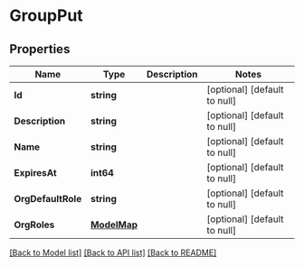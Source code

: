 # GroupPut

## Properties
Name | Type | Description | Notes
------------ | ------------- | ------------- | -------------
**Id** | **string** |  | [optional] [default to null]
**Description** | **string** |  | [optional] [default to null]
**Name** | **string** |  | [optional] [default to null]
**ExpiresAt** | **int64** |  | [optional] [default to null]
**OrgDefaultRole** | **string** |  | [optional] [default to null]
**OrgRoles** | [**ModelMap**](interface{}.md) |  | [optional] [default to null]

[[Back to Model list]](../README.md#documentation-for-models) [[Back to API list]](../README.md#documentation-for-api-endpoints) [[Back to README]](../README.md)

